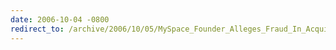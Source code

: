 ```yaml
---
date: 2006-10-04 -0800
redirect_to: /archive/2006/10/05/MySpace_Founder_Alleges_Fraud_In_Acquisition.aspx/
---
```

